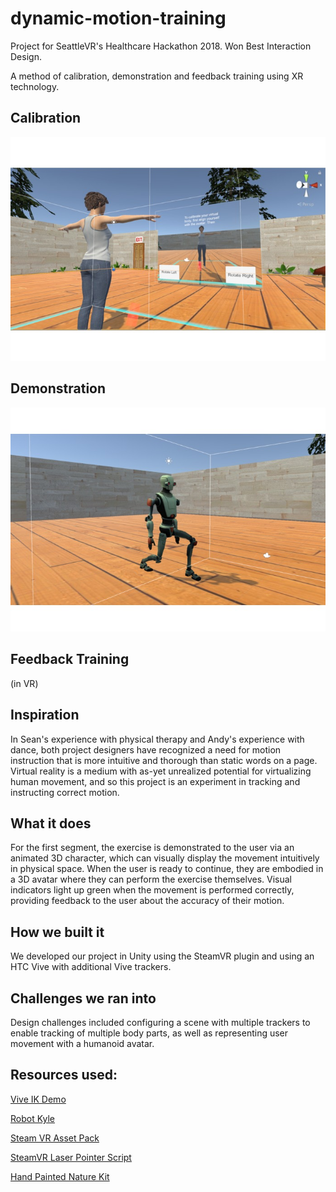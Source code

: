 # dynamic-motion-training
Project for SeattleVR's Healthcare Hackathon 2018.  Won Best Interaction Design.   

A method of calibration, demonstration and feedback training using XR technology.

## Calibration
![calibration](https://github.com/spayne/dynamic-motion-training/blob/master/images/calibration.jpg)

## Demonstration
![demonstration](https://github.com/spayne/dynamic-motion-training/blob/master/images/demonstration.jpg)

## Feedback Training
(in VR)


## Inspiration
In Sean's experience with physical therapy and Andy's experience with dance, both project designers have recognized a need for motion instruction that is more intuitive and thorough than static words on a page. Virtual reality is a medium with as-yet unrealized potential for virtualizing human movement, and so this project is an experiment in tracking and instructing correct motion.

## What it does
For the first segment, the exercise is demonstrated to the user via an animated 3D character, which can visually display the movement intuitively in physical space. When the user is ready to continue, they are embodied in a 3D avatar where they can perform the exercise themselves. Visual indicators light up green when the movement is performed correctly, providing feedback to the user about the accuracy of their motion.

## How we built it
We developed our project in Unity using the SteamVR plugin and using an HTC Vive with additional Vive trackers.

## Challenges we ran into
Design challenges included configuring a scene with multiple trackers to enable tracking of multiple body parts, as well as representing user movement with a humanoid avatar.

## Resources used:
[Vive IK Demo](https://github.com/JamesBear/vive_ik_demo)

[Robot Kyle](https://assetstore.unity.com/packages/3d/characters/robots/space-robot-kyle-4696)

[Steam VR Asset Pack](https://assetstore.unity.com/packages/templates/systems/steamvr-plugin-32647)

[SteamVR Laser Pointer Script](https://unity3d.college/2017/06/17/steamvr-laser-pointer-menus/)

[Hand Painted Nature Kit](https://assetstore.unity.com/packages/3d/environments/hand-painted-nature-kit-lite-69220)
